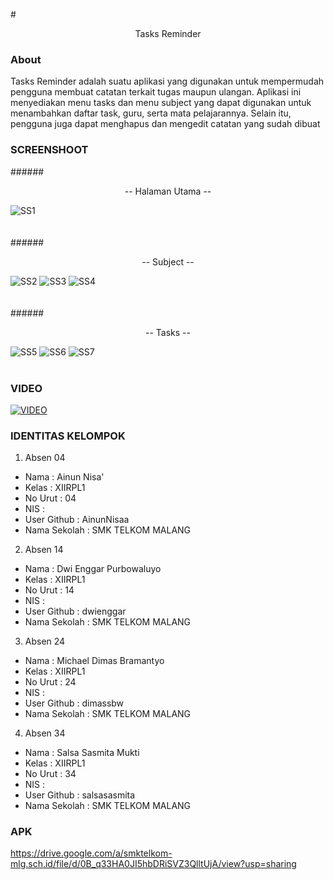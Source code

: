 #<p align="center"> Tasks Reminder </p>

### **About**
Tasks Reminder adalah suatu aplikasi yang digunakan untuk mempermudah pengguna membuat catatan terkait tugas maupun ulangan. Aplikasi ini menyediakan menu tasks dan menu subject yang dapat digunakan untuk menambahkan daftar task, guru, serta mata pelajarannya. Selain itu, pengguna juga dapat menghapus dan mengedit catatan yang sudah dibuat

### **SCREENSHOOT**
######<p align="center"> -- Halaman Utama -- </p>
![SS1](https://salsasasmita.files.wordpress.com/2016/12/screenshot_20161203-203410.png?w=256&h=377)
<br>
<br>
<br>
######<p align="center"> -- Subject -- </p>
![SS2](https://salsasasmita.files.wordpress.com/2016/12/screenshot_20161203-203413.png?w=256&h=377)
![SS3](https://salsasasmita.files.wordpress.com/2016/12/screenshot_20161203-203417.png?w=256&h=377)
![SS4](https://salsasasmita.files.wordpress.com/2016/12/screenshot_20161203-203425.png?w=256&h=377)
<br>
<br>
<br>
######<p align="center"> -- Tasks -- </p>
![SS5](https://salsasasmita.files.wordpress.com/2016/12/screenshot_20161203-203444.png?w=256&h=377)
![SS6](https://salsasasmita.files.wordpress.com/2016/12/screenshot_20161203-203648.png?w=256&h=377)
![SS7](https://salsasasmita.files.wordpress.com/2016/12/screenshot_20161203-203651.png?w=256&h=377)
<br>
<br>

### **VIDEO**
[![VIDEO](https://salsasasmita.files.wordpress.com/2016/12/screenshot_20161203-203410.png?w=256&h=377)](https://youtu.be/jBZRBNnnKHw)

### **IDENTITAS KELOMPOK**
1. Absen 04
  * Nama : Ainun Nisa'
  * Kelas : XIIRPL1
  * No Urut : 04
  * NIS :
  * User Github : AinunNisaa
  * Nama Sekolah : SMK TELKOM MALANG

2. Absen 14
  * Nama : Dwi Enggar Purbowaluyo
  * Kelas : XIIRPL1
  * No Urut : 14
  * NIS :
  * User Github : dwienggar
  * Nama Sekolah : SMK TELKOM MALANG

3. Absen 24
  * Nama : Michael Dimas Bramantyo
  * Kelas : XIIRPL1
  * No Urut : 24
  * NIS :
  * User Github : dimassbw
  * Nama Sekolah : SMK TELKOM MALANG
  
4. Absen 34
  * Nama : Salsa Sasmita Mukti
  * Kelas : XIIRPL1
  * No Urut : 34
  * NIS :
  * User Github : salsasasmita
  * Nama Sekolah : SMK TELKOM MALANG

### **APK**
https://drive.google.com/a/smktelkom-mlg.sch.id/file/d/0B_q33HA0JI5hbDRiSVZ3QlltUjA/view?usp=sharing
